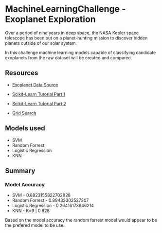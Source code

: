 # MachineLearningChallenge - Exoplanet Exploration

Over a period of nine years in deep space, the NASA Kepler space telescope has been out on a planet-hunting mission to discover hidden planets outside of our solar system.

In this challenge machine learning models capable of classifying candidate exoplanets from the raw dataset will be created and compared.

## Resources

* [Exoplanet Data Source](https://www.kaggle.com/nasa/kepler-exoplanet-search-results)

* [Scikit-Learn Tutorial Part 1](https://www.youtube.com/watch?v=4PXAztQtoTg)

* [Scikit-Learn Tutorial Part 2](https://www.youtube.com/watch?v=gK43gtGh49o&t=5858s)

* [Grid Search](https://scikit-learn.org/stable/modules/grid_search.html)


## Models used

* SVM
* Random Forrest
* Logistic Regression
* KNN

## Summary

### Model Accuracy
* SVM - 0.8823155822702828
* Random Forrest - 0.89433302527307
* Logistic Regression - 0.26416173946214
* KNN - K=9 | 0.828

Based on the model accuracy the random forrest model would appear to be the prefered model to be use.
